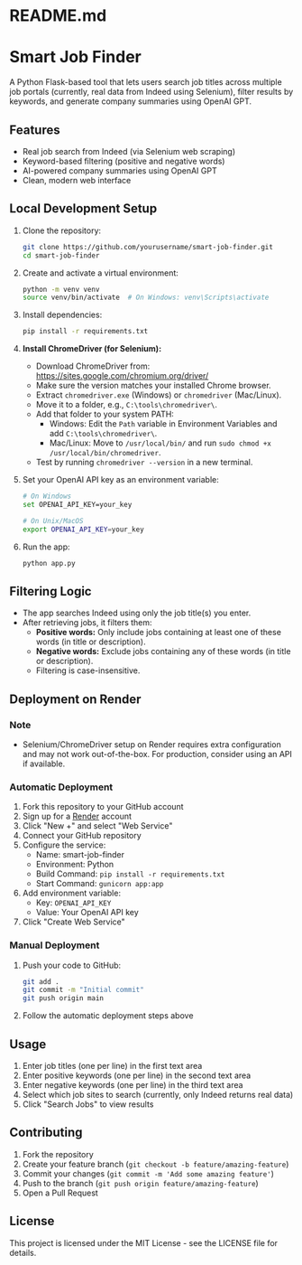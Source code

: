 # README.md
# Smart Job Finder

A Python Flask-based tool that lets users search job titles across multiple job portals (currently, real data from Indeed using Selenium), filter results by keywords, and generate company summaries using OpenAI GPT.

## Features
- Real job search from Indeed (via Selenium web scraping)
- Keyword-based filtering (positive and negative words)
- AI-powered company summaries using OpenAI GPT
- Clean, modern web interface

## Local Development Setup
1. Clone the repository:
   ```bash
   git clone https://github.com/yourusername/smart-job-finder.git
   cd smart-job-finder
   ```

2. Create and activate a virtual environment:
   ```bash
   python -m venv venv
   source venv/bin/activate  # On Windows: venv\Scripts\activate
   ```

3. Install dependencies:
   ```bash
   pip install -r requirements.txt
   ```

4. **Install ChromeDriver (for Selenium):**
   - Download ChromeDriver from: https://sites.google.com/chromium.org/driver/
   - Make sure the version matches your installed Chrome browser.
   - Extract `chromedriver.exe` (Windows) or `chromedriver` (Mac/Linux).
   - Move it to a folder, e.g., `C:\tools\chromedriver\`.
   - Add that folder to your system PATH:
     - Windows: Edit the `Path` variable in Environment Variables and add `C:\tools\chromedriver\`.
     - Mac/Linux: Move to `/usr/local/bin/` and run `sudo chmod +x /usr/local/bin/chromedriver`.
   - Test by running `chromedriver --version` in a new terminal.

5. Set your OpenAI API key as an environment variable:
   ```bash
   # On Windows
   set OPENAI_API_KEY=your_key
   
   # On Unix/MacOS
   export OPENAI_API_KEY=your_key
   ```

6. Run the app:
   ```bash
   python app.py
   ```

## Filtering Logic
- The app searches Indeed using only the job title(s) you enter.
- After retrieving jobs, it filters them:
  - **Positive words:** Only include jobs containing at least one of these words (in title or description).
  - **Negative words:** Exclude jobs containing any of these words (in title or description).
  - Filtering is case-insensitive.

## Deployment on Render

### Note
- Selenium/ChromeDriver setup on Render requires extra configuration and may not work out-of-the-box. For production, consider using an API if available.

### Automatic Deployment
1. Fork this repository to your GitHub account
2. Sign up for a [Render](https://render.com) account
3. Click "New +" and select "Web Service"
4. Connect your GitHub repository
5. Configure the service:
   - Name: smart-job-finder
   - Environment: Python
   - Build Command: `pip install -r requirements.txt`
   - Start Command: `gunicorn app:app`
6. Add environment variable:
   - Key: `OPENAI_API_KEY`
   - Value: Your OpenAI API key
7. Click "Create Web Service"

### Manual Deployment
1. Push your code to GitHub:
   ```bash
   git add .
   git commit -m "Initial commit"
   git push origin main
   ```

2. Follow the automatic deployment steps above

## Usage
1. Enter job titles (one per line) in the first text area
2. Enter positive keywords (one per line) in the second text area
3. Enter negative keywords (one per line) in the third text area
4. Select which job sites to search (currently, only Indeed returns real data)
5. Click "Search Jobs" to view results

## Contributing
1. Fork the repository
2. Create your feature branch (`git checkout -b feature/amazing-feature`)
3. Commit your changes (`git commit -m 'Add some amazing feature'`)
4. Push to the branch (`git push origin feature/amazing-feature`)
5. Open a Pull Request

## License
This project is licensed under the MIT License - see the LICENSE file for details.
